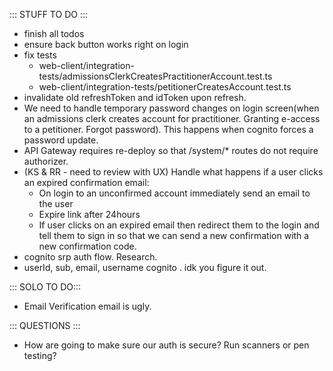 ::: STUFF TO DO :::
- finish all todos
- ensure back button works right on login
- fix tests
  - web-client/integration-tests/admissionsClerkCreatesPractitionerAccount.test.ts
  - web-client/integration-tests/petitionerCreatesAccount.test.ts
- invalidate old refreshToken and idToken upon refresh.
- We need to handle temporary password changes on login screen(when an admissions clerk creates account for practitioner. Granting e-access to a petitioner. Forgot password). This happens when cognito forces a password update.
- API Gateway requires re-deploy so that /system/* routes do not require authorizer.
- (KS & RR - need to review with UX) Handle what happens if a user clicks an expired confirmation email: 
  - On login to an unconfirmed account immediately send an email to the user
  - Expire link after 24hours
  - If user clicks on an expired email then redirect them to the login and tell them to sign in so that we can send a new confirmation with a new confirmation code.
- cognito srp auth flow. Research.
- userId, sub, email, username cognito . idk you figure it out.

::: SOLO TO DO:::
- Email Verification email is ugly.

::: QUESTIONS :::
- How are going to make sure our auth is secure? Run scanners or pen testing? 
